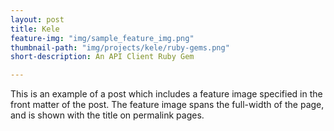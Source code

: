 ```yaml
---
layout: post
title: Kele
feature-img: "img/sample_feature_img.png"
thumbnail-path: "img/projects/kele/ruby-gems.png"
short-description: An API Client Ruby Gem

---
```

This is an example of a post which includes a feature image specified in the front matter of the post. The feature image spans the full-width of the page, and is shown with the title on permalink pages.